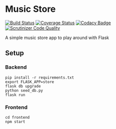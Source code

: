 # Music Store

[![Build Status](https://travis-ci.org/stevecshanks/music-store.svg?branch=master)](https://travis-ci.org/stevecshanks/music-store)
[![Coverage Status](https://coveralls.io/repos/github/stevecshanks/music-store/badge.svg?branch=master)](https://coveralls.io/github/stevecshanks/music-store?branch=master)
[![Codacy Badge](https://api.codacy.com/project/badge/Grade/f4f03b6b12ca48be89538b148d4681b7)](https://www.codacy.com/app/stevecshanks/music-store?utm_source=github.com&amp;utm_medium=referral&amp;utm_content=stevecshanks/music-store&amp;utm_campaign=Badge_Grade)
[![Scrutinizer Code Quality](https://scrutinizer-ci.com/g/stevecshanks/music-store/badges/quality-score.png?b=master)](https://scrutinizer-ci.com/g/stevecshanks/music-store/?branch=master)

A simple music store app to play around with Flask

## Setup

### Backend

```
pip install -r requirements.txt
export FLASK_APP=store
flask db upgrade
python seed_db.py
flask run
```

### Frontend

```
cd frontend
npm start
```
